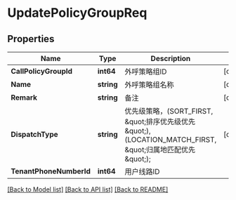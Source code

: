 # UpdatePolicyGroupReq

## Properties

Name | Type | Description | Notes
------------ | ------------- | ------------- | -------------
**CallPolicyGroupId** | **int64** | 外呼策略组ID | [optional] 
**Name** | **string** | 外呼策略组名称 | [optional] 
**Remark** | **string** | 备注 | [optional] 
**DispatchType** | **string** | 优先级策略，(SORT_FIRST, \&quot;排序优先级优先\&quot;),(LOCATION_MATCH_FIRST, \&quot;归属地匹配优先\&quot;); | [optional] 
**TenantPhoneNumberId** | **int64** | 用户线路ID | 

[[Back to Model list]](../README.md#documentation-for-models) [[Back to API list]](../README.md#documentation-for-api-endpoints) [[Back to README]](../README.md)


